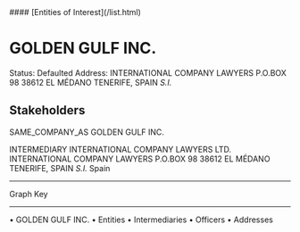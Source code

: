 <link rel="stylesheet" type="text/css" href="../../assets/style.css">
#### [Entities of Interest](/list.html)

# GOLDEN GULF INC.
Status: Defaulted
Address: INTERNATIONAL COMPANY LAWYERS P.O.BOX 98  38612 EL MÉDANO  TENERIFE, SPAIN *S.I.*

## Stakeholders
SAME_COMPANY_AS
GOLDEN GULF INC.


INTERMEDIARY
INTERNATIONAL COMPANY LAWYERS LTD.
INTERNATIONAL COMPANY LAWYERS P.O.BOX 98  38612 EL MÉDANO  TENERIFE, SPAIN *S.I.*
Spain




---



<div class="legend">
Graph Key
<hr>
<span class="focus">• GOLDEN GULF INC.</span>
<span class="entity">• Entities</span>
<span class="intermediary">• Intermediaries</span>
<span class="officer">• Officers</span>
<span class="address">• Addresses</span>
</div>


<img src="http://eoi-graphs.s3-website-eu-west-1.amazonaws.com/GOLDEN_GULF_INC..png" alt="">


